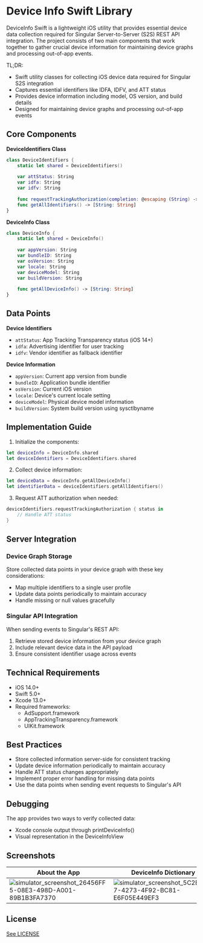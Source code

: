 # Device Info Swift Library

DeviceInfo Swift is a lightweight iOS utility that provides essential device data collection required for Singular Server-to-Server (S2S) REST API integration. The project consists of two main components that work together to gather crucial device information for maintaining device graphs and processing out-of-app events.

TL;DR:
- Swift utility classes for collecting iOS device data required for Singular S2S integration
- Captures essential identifiers like IDFA, IDFV, and ATT status
- Provides device information including model, OS version, and build details
- Designed for maintaining device graphs and processing out-of-app events

## Core Components

**DeviceIdentifiers Class**
```swift
class DeviceIdentifiers {
    static let shared = DeviceIdentifiers()
    
    var attStatus: String
    var idfa: String
    var idfv: String
    
    func requestTrackingAuthorization(completion: @escaping (String) -> Void)
    func getAllIdentifiers() -> [String: String]
}
```

**DeviceInfo Class**
```swift
class DeviceInfo {
    static let shared = DeviceInfo()
    
    var appVersion: String
    var bundleID: String
    var osVersion: String
    var locale: String
    var deviceModel: String
    var buildVersion: String
    
    func getAllDeviceInfo() -> [String: String]
}
```

## Data Points

**Device Identifiers**
- `attStatus`: App Tracking Transparency status (iOS 14+)
- `idfa`: Advertising identifier for user tracking
- `idfv`: Vendor identifier as fallback identifier

**Device Information**
- `appVersion`: Current app version from bundle
- `bundleID`: Application bundle identifier
- `osVersion`: Current iOS version
- `locale`: Device's current locale setting
- `deviceModel`: Physical device model information
- `buildVersion`: System build version using sysctlbyname

## Implementation Guide

1. Initialize the components:
```swift
let deviceInfo = DeviceInfo.shared
let deviceIdentifiers = DeviceIdentifiers.shared
```

2. Collect device information:
```swift
let deviceData = deviceInfo.getAllDeviceInfo()
let identifierData = deviceIdentifiers.getAllIdentifiers()
```

3. Request ATT authorization when needed:
```swift
deviceIdentifiers.requestTrackingAuthorization { status in
    // Handle ATT status
}
```

## Server Integration

### Device Graph Storage
Store collected data points in your device graph with these key considerations:
- Map multiple identifiers to a single user profile
- Update data points periodically to maintain accuracy
- Handle missing or null values gracefully

### Singular API Integration
When sending events to Singular's REST API:
1. Retrieve stored device information from your device graph
2. Include relevant device data in the API payload
3. Ensure consistent identifier usage across events

## Technical Requirements

- iOS 14.0+
- Swift 5.0+
- Xcode 13.0+
- Required frameworks:
  - AdSupport.framework
  - AppTrackingTransparency.framework
  - UIKit.framework

## Best Practices

- Store collected information server-side for consistent tracking
- Update device information periodically to maintain accuracy
- Handle ATT status changes appropriately
- Implement proper error handling for missing data points
- Use the data points when sending event requests to Singular's API

## Debugging

The app provides two ways to verify collected data:
- Xcode console output through printDeviceInfo()
- Visual representation in the DeviceInfoView

## Screenshots
| About the App | DeviceInfo Dictionary |
|----------|----------|
| ![simulator_screenshot_26456FF5-08E3-498D-A001-89B1B3FA7370](https://github.com/user-attachments/assets/0dca0694-de9a-4703-a0cc-e72e36f90180)   | ![simulator_screenshot_5C2E2C17-4273-4F92-BC81-E6F05E449EF3](https://github.com/user-attachments/assets/518eba87-7588-4578-9b8a-eeadc3f3d5a7)   |


## License
[See LICENSE](https://github.com/jared-singular/device-info-swift/blob/main/LICENSE)
